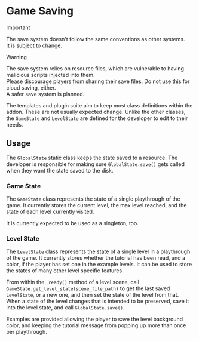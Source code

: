 # Game Saving

> [!IMPORTANT]  
> The save system doesn't follow the same conventions as other systems.  
> It is subject to change.  

> [!WARNING]  
> The save system relies on resource files, which are vulnerable to having malicious scripts injected into them.  
> Please discourage players from sharing their save files. Do not use this for cloud saving, either.  
> A safer save system is planned.  


The templates and plugin suite aim to keep most class definitions within the addon. These are not usually expected change. Unlike the other classes, the `GameState` and `LevelState` are defined for the developer to edit to their needs.

## Usage

The `GlobalState` static class keeps the state saved to a resource. The developer is responsible for making sure `GlobalState.save()` gets called when they want the state saved to the disk.  

### Game State

The `GameState` class represents the state of a single playthrough of the game. It currently stores the current level, the max level reached, and the state of each level currently visited.

It is currently expected to be used as a singleton, too.


### Level State

The `LevelState` class represents the state of a single level in a playthrough of the game. It currently stores whether the tutorial has been read, and a color, if the player has set one in the example levels.  It can be used to store the states of many other level specific features.

From within the `_ready()` method of a level scene, call `GameState.get_level_state(scene_file_path)` to get the last saved `LevelState`, or a new one, and then set the state of the level from that. When a state of the level changes that is intended to be preserved, save it into the level state, and call `GlobalState.save()`.

Examples are provided allowing the player to save the level background color, and keeping the tutorial message from popping up more than once per playthrough.